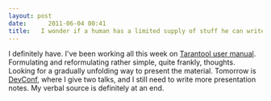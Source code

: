 ```yaml
---
layout: post
date:      2011-06-04 00:41
title:   I wonder if a human has a limited supply of stuff he can write or say...
---
```


I definitely have. I've been working all this week on <a href="http://tarantool.org/tarantool/tarantool_user_guide.html">Tarantool user manual</a>. Formulating and reformulating rather simple, quite frankly, thoughts. Looking for a gradually unfolding way to present the material.
Tomorrow is <a href="http://devconf.ru">DevConf</a>, where I give two talks, and I still need to write more presentation notes. 
My verbal source is definitely at an end.
